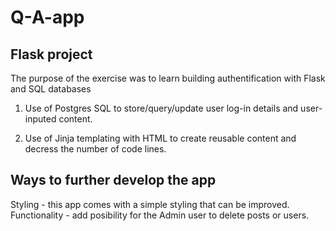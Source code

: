 # Q-A-app


## Flask project
The purpose of the exercise was to learn building authentification with Flask and SQL databases

1. Use of Postgres SQL to store/query/update user log-in details and user-inputed content.

2. Use of Jinja templating with HTML to create reusable content and decress the number of code lines.
 

## Ways to further develop the app
Styling - this app comes with a simple styling that can be improved. 
Functionality - add posibility for the Admin user to delete posts or users.
